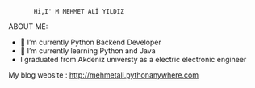            Hi,I' M MEHMET ALİ YILDIZ
           
           
ABOUT ME:

- 🔭 I’m currently Python Backend Developer
- 🌱 I’m currently learning Python and Java
-    I graduated from Akdeniz unıversty as a electric electronic engineer

My blog website : http://mehmetali.pythonanywhere.com 


